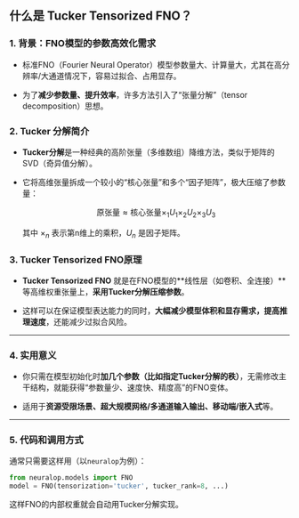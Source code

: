 
##  **什么是 Tucker Tensorized FNO？**

### 1. **背景：FNO模型的参数高效化需求**

- 标准FNO（Fourier Neural Operator）模型参数量大、计算量大，尤其在高分辨率/大通道情况下，容易过拟合、占用显存。
    
- 为了**减少参数量、提升效率**，许多方法引入了“张量分解”（tensor decomposition）思想。
    

### 2. **Tucker 分解简介**

- **Tucker分解**是一种经典的高阶张量（多维数组）降维方法，类似于矩阵的SVD（奇异值分解）。
    
- 它将高维张量拆成一个较小的“核心张量”和多个“因子矩阵”，极大压缩了参数量：
    
    $$\text{原张量} \approx \text{核心张量} \times_1 U_1 \times_2 U_2 \times_3 U_3$$
    
    其中 $\times_n$ 表示第n维上的乘积，$U_n$ 是因子矩阵。
    

### 3. **Tucker Tensorized FNO原理**

- **Tucker Tensorized FNO** 就是在FNO模型的**线性层（如卷积、全连接）**等高维权重张量上，**采用Tucker分解压缩参数**。
    
- 这样可以在保证模型表达能力的同时，**大幅减少模型体积和显存需求，提高推理速度**，还能减少过拟合风险。
    

---

### 4. **实用意义**

- 你只需在模型初始化时**加几个参数（比如指定Tucker分解的秩）**，无需修改主干结构，就能获得“参数量少、速度快、精度高”的FNO变体。
    
- 适用于**资源受限场景、超大规模网格/多通道输入输出、移动端/嵌入式**等。
    

---

### 5. **代码和调用方式**

通常只需要这样用（以`neuralop`为例）：

```python
from neuralop.models import FNO
model = FNO(tensorization='tucker', tucker_rank=8, ...)
```

这样FNO的内部权重就会自动用Tucker分解实现。




